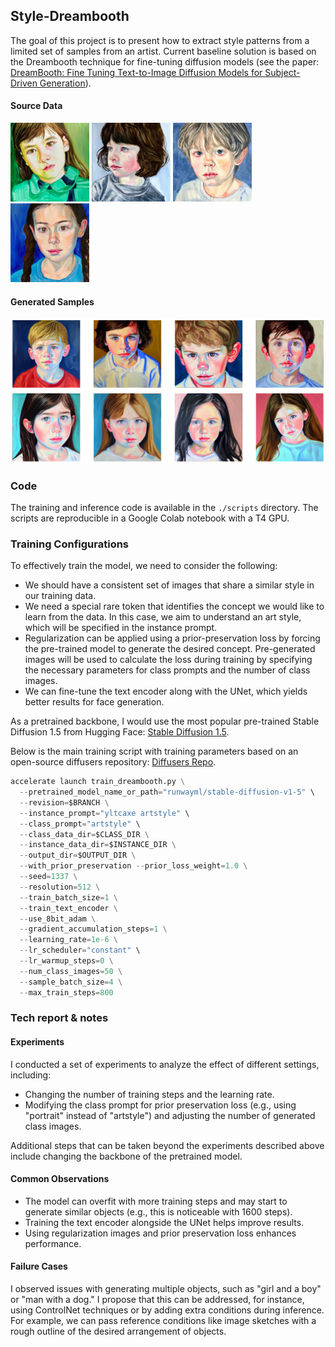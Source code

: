## Style-Dreambooth

[//]: # (Fine-tuned diffusion model trained to extract style patterns from a small set of samples by an artist.)


The goal of this project is to present how to extract style patterns from a limited set of samples from an artist. Current baseline solution is based on the Dreambooth technique for fine-tuning diffusion models (see the paper: [DreamBooth: Fine Tuning Text-to-Image Diffusion Models for Subject-Driven Generation](https://arxiv.org/pdf/2208.12242)).

#### Source Data

<p float="left">
  <img src="data/train/03.jpg" width=25%>
  <img src="data/train/04.jpg" width=25%> 
  <img src="data/train/05.jpg" width=25%> 
  <img src="data/train/07.jpg" width=25%> 
</p>

#### Generated Samples
<img src="data/generated/a_boy.png">
<img src="data/generated/a_girl.png">

### Code

The training and inference code is available in the `./scripts` directory. The scripts are reproducible in a Google Colab notebook with a T4 GPU.

### Training Configurations

To effectively train the model, we need to consider the following:

- We should have a consistent set of images that share a similar style in our training data.
- We need a special rare token that identifies the concept we would like to learn from the data. In this case, we aim to understand an art style, which will be specified in the instance prompt.
- Regularization can be applied using a prior-preservation loss by forcing the pre-trained model to generate the desired concept. Pre-generated images will be used to calculate the loss during training by specifying the necessary parameters for class prompts and the number of class images.
- We can fine-tune the text encoder along with the UNet, which yields better results for face generation.

As a pretrained backbone, I would use the most popular pre-trained Stable Diffusion 1.5 from Hugging Face: [Stable Diffusion 1.5](https://huggingface.co/runwayml/stable-diffusion-v1-5). 

Below is the main training script with training parameters based on an open-source diffusers repository: [Diffusers Repo](https://github.com/huggingface/diffusers/tree/main/examples/dreambooth).


```python 
accelerate launch train_dreambooth.py \
  --pretrained_model_name_or_path="runwayml/stable-diffusion-v1-5" \
  --revision=$BRANCH \
  --instance_prompt="yltcaxe artstyle" \
  --class_prompt="artstyle" \
  --class_data_dir=$CLASS_DIR \
  --instance_data_dir=$INSTANCE_DIR \
  --output_dir=$OUTPUT_DIR \
  --with_prior_preservation --prior_loss_weight=1.0 \
  --seed=1337 \
  --resolution=512 \
  --train_batch_size=1 \
  --train_text_encoder \
  --use_8bit_adam \
  --gradient_accumulation_steps=1 \
  --learning_rate=1e-6 \
  --lr_scheduler="constant" \
  --lr_warmup_steps=0 \
  --num_class_images=50 \
  --sample_batch_size=4 \
  --max_train_steps=800
```

### Tech report & notes
#### Experiments

I conducted a set of experiments to analyze the effect of different settings, including:

- Changing the number of training steps and the learning rate.
- Modifying the class prompt for prior preservation loss (e.g., using "portrait" instead of "artstyle") and adjusting the number of generated class images.

Additional steps that can be taken beyond the experiments described above include changing the backbone of the pretrained model.


#### Common Observations

- The model can overfit with more training steps and may start to generate similar objects (e.g., this is noticeable with 1600 steps).
- Training the text encoder alongside the UNet helps improve results.
- Using regularization images and prior preservation loss enhances performance.


#### Failure Cases

I observed issues with generating multiple objects, such as "girl and a boy" or "man with a dog." I propose that this can be addressed, for instance, using ControlNet techniques or by adding extra conditions during inference. For example, we can pass reference conditions like image sketches with a rough outline of the desired arrangement of objects.